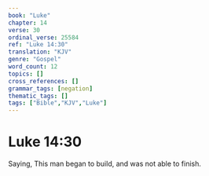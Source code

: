 ```yaml
---
book: "Luke"
chapter: 14
verse: 30
ordinal_verse: 25584
ref: "Luke 14:30"
translation: "KJV"
genre: "Gospel"
word_count: 12
topics: []
cross_references: []
grammar_tags: [negation]
thematic_tags: []
tags: ["Bible","KJV","Luke"]
---
```


# Luke 14:30

Saying, This man began to build, and was not able to finish.
